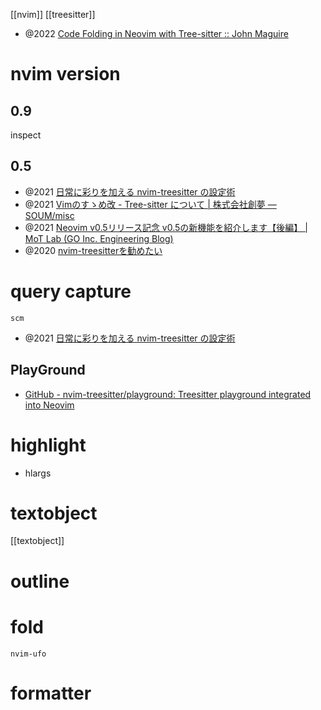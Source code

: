 [[nvim]]
[[treesitter]]

- @2022 [Code Folding in Neovim with Tree-sitter :: John Maguire](https://www.jmaguire.tech/posts/treesitter_folding/)

# nvim version
## 0.9
inspect

## 0.5
- @2021 [日常に彩りを加える nvim-treesitter の設定術](https://zenn.dev/monaqa/articles/2021-12-22-vim-nvim-treesitter-highlight)
- @2021 [Vimのすゝめ改 - Tree-sitter について | 株式会社創夢 — SOUM/misc](https://www.soum.co.jp/misc/vim-advanced/6/)
- @2021 [Neovim v0.5リリース記念 v0.5の新機能を紹介します【後編】 | MoT Lab (GO Inc. Engineering Blog)](https://lab.mo-t.com/blog/neovim-v05-introduction-new-features-part-2)
- @2020 [nvim-treesitterを勧めたい](https://zenn.dev/duglaser/articles/c02d6a937a48df)

# query capture
`scm`
- @2021 [日常に彩りを加える nvim-treesitter の設定術](https://zenn.dev/monaqa/articles/2021-12-22-vim-nvim-treesitter-highlight)

## PlayGround
- [GitHub - nvim-treesitter/playground: Treesitter playground integrated into Neovim](https://github.com/nvim-treesitter/playground)

# highlight
- hlargs

# textobject
[[textobject]]

# outline

# fold
`nvim-ufo`

# formatter
